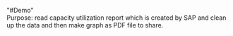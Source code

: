 "#Demo"  
Purpose: read capacity utilization report which is created by SAP and clean up the data and then make graph as PDF file to share.
